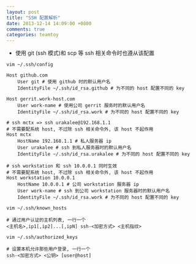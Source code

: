 ```yaml
---
layout: post
title: "SSH 配置解析"
date: 2013-12-14 14:09:00 +0800
comments: true
categories: teamtoy
---
```

* 使用 git (ssh 模式)和 scp 等 ssh 相关命令时也遵从该配置
<pre><code>vim ~/.ssh/config

Host github.com
    User git # 使用 github 时的默认用户名
    IdentityFile ~/.ssh/id_rsa.github # 为不同的 host 配置不同的 key

Host gerrit.work-host.com
    User work-name # 使用公司 gerrit 服务时的默认用户名
    IdentityFile ~/.ssh/id_rsa.work # 为不同的 host 配置不同的 key

# ssh mctx => ssh urakalee@192.168.1.1
# 不需要配系统 host, 不过除 ssh 相关命令外, 该 host 不起作用
Host mctx
    HostName 192.168.1.1 # 私人服务器 ip
    User urakalee # ssh 到私人服务器时的默认用户名
    IdentityFile ~/.ssh/id_rsa.urakalee # 为不同的 host 配置不同的 key

# ssh workstation 和 ssh 10.0.0.1 同时生效
# 不需要配系统 host, 不过除 ssh 相关命令外, 该 host 不起作用
Host workstation 10.0.0.1
    HostName 10.0.0.1 # 公司 workstation 服务器 ip
    User work-name # ssh 到公司 workstation 服务器时的默认用户名
    IdentityFile ~/.ssh/id_rsa.work # 为不同的 host 配置不同的 key
</code></pre>

<pre><code>vim ~/.ssh/known_hosts

# 通过用户认证的主机列表, 一行一个
<主机名>,ip1[,ip2]...[,ipN] ssh-<加密方式> <主机指纹>
</code></pre>

<pre><code>vim ~/.ssh/authorized_keys

# 设置本机允许那些用户登录, 一行一个
ssh-<加密方式> <公钥> [user@host]
</code></pre>
